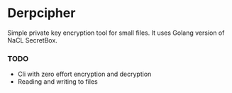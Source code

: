 # Derpcipher

Simple private key encryption tool for small files. It uses Golang version of NaCL SecretBox.

### TODO
- Cli with zero effort encryption and decryption
- Reading and writing to files
